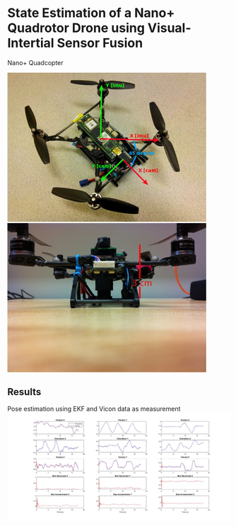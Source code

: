 # State Estimation of a Nano+ Quadrotor Drone using Visual-Intertial Sensor Fusion
Nano+ Quadcopter

<div class="center">
<img src="ekf_pose_velocity_estimation\code\top_view.jpeg" width=450px>
<img src="ekf_pose_velocity_estimation\code\side_view.jpg" width=450px>
</div>

## Results

Pose estimation using EKF and Vicon data as measurement
![EKF](ekf_pose_estimation\code\part1\ekf1_d1.jpg)
